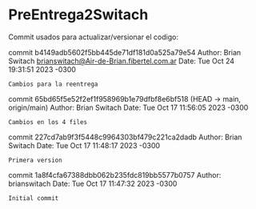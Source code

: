 # PreEntrega2Switach



Commit usados para actualizar/versionar el codigo: 

commit b4149adb5602f5bb445de71df181d0a525a79e54
Author: Brian Switach <brianswitach@Air-de-Brian.fibertel.com.ar>
Date:   Tue Oct 24 19:31:51 2023 -0300

    Cambios para la reentrega

commit 65bd65f5e52f2ef1f958969b1e79dfbf8e6bf518 (HEAD -> main, origin/main)
Author: Brian Switach
Date:   Tue Oct 17 11:56:05 2023 -0300

    Cambios en los 4 files

commit 227cd7ab9f3f5448c9964303bf479c221ca2dadb
Author: Brian Switach
Date:   Tue Oct 17 11:48:17 2023 -0300

    Primera version

commit 1a8f4cfa67388dbb062b235fdc819bb5577b0757
Author: brianswitach
Date:   Tue Oct 17 11:47:32 2023 -0300

    Initial commit
